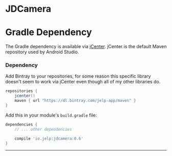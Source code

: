 # JDCamera

# Gradle Dependency
The Gradle dependency is available via [jCenter](https://bintray.com/jelp-app/maven/jdcamera/view).
jCenter is the default Maven repository used by Android Studio.

### Dependency

Add Bintray to your repositories, for some reason this specific library doesn't seem to work via jCenter
even though all of my other libraries do.

```gradle
repositories {
    jcenter()
    maven { url "https://dl.bintray.com/jelp-app/maven" }
}
```

Add this in your module's `build.gradle` file:

```gradle
dependencies {
    // ... other dependencies

    compile 'io.jelp:jdcamera:0.6'
}
```

---
